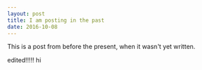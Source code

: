 ```yaml
---
layout: post
title: I am posting in the past
date: 2016-10-08
---
```

This is a post from before the present, when it wasn't yet written.

edited!!!!! hi
